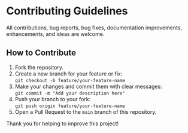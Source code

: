 # Contributing Guidelines

All contributions, bug reports, bug fixes, documentation improvements, enhancements, and ideas are welcome.

## How to Contribute

1. Fork the repository.
2. Create a new branch for your feature or fix:  
   `git checkout -b feature/your-feature-name`
3. Make your changes and commit them with clear messages:  
   `git commit -m "Add your description here"`
4. Push your branch to your fork:  
   `git push origin feature/your-feature-name`
5. Open a Pull Request to the `main` branch of this repository.

Thank you for helping to improve this project!
